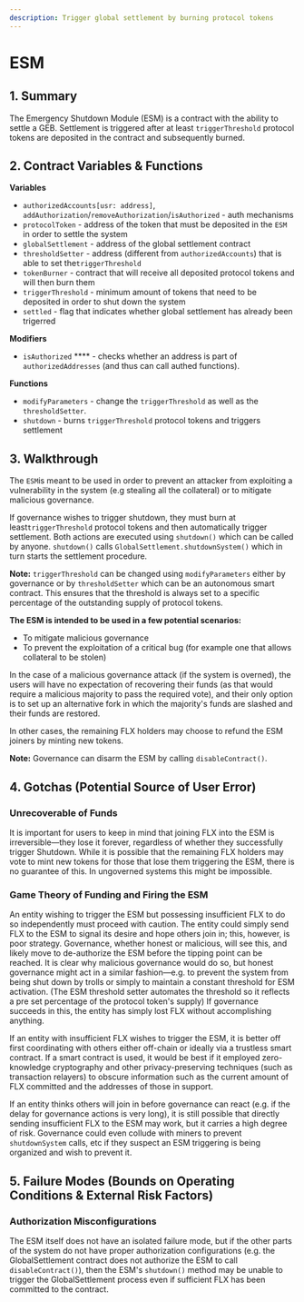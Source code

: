 ```yaml
---
description: Trigger global settlement by burning protocol tokens
---
```


# ESM

## 1. Summary <a href="#1-introduction-summary" id="1-introduction-summary"></a>

The Emergency Shutdown Module (ESM) is a contract with the ability to settle a GEB. Settlement is triggered after at least `triggerThreshold` protocol tokens are deposited in the contract and subsequently burned.

## 2. Contract Variables & Functions

**Variables**

* `authorizedAccounts[usr: address]`, `addAuthorization`/`removeAuthorization`/`isAuthorized` - auth mechanisms
* `protocolToken` - address of the token that must be deposited in the `ESM` in order to settle the system
* `globalSettlement` - address of the global settlement contract
* `thresholdSetter` - address (different from `authorizedAccounts`) that is able to set the`triggerThreshold`
* `tokenBurner` - contract that will receive all deposited protocol tokens and will then burn them
* `triggerThreshold` - minimum amount of tokens that need to be deposited in order to shut down the system
* `settled` - flag that indicates whether global settlement has already been trigerred

**Modifiers**

* `isAuthorized` \*\*\*\* - checks whether an address is part of `authorizedAddresses` (and thus can call authed functions).

**Functions**

* `modifyParameters` - change the `triggerThreshold` as well as the `thresholdSetter`.
* `shutdown` - burns `triggerThreshold` protocol tokens and triggers settlement

## 3. Walkthrough <a href="#2-contract-details" id="2-contract-details"></a>

The `ESM`is meant to be used in order to prevent an attacker from exploiting a vulnerability in the system (e.g stealing all the collateral) or to mitigate malicious governance.

If governance wishes to trigger shutdown, they must burn at least`triggerThreshold` protocol tokens and then automatically trigger settlement. Both actions are executed using `shutdown()` which can be called by anyone. `shutdown()` calls `GlobalSettlement.shutdownSystem()` which in turn starts the settlement procedure.

**Note:** `triggerThreshold` can be changed using `modifyParameters` either by governance or by `thresholdSetter` which can be an autonomous smart contract. This ensures that the threshold is always set to a specific percentage of the outstanding supply of protocol tokens.

**The ESM is intended to be used in a few potential scenarios:**

* To mitigate malicious governance
* To prevent the exploitation of a critical bug (for example one that allows collateral to be stolen)

In the case of a malicious governance attack (if the system is overned), the users will have no expectation of recovering their funds (as that would require a malicious majority to pass the required vote), and their only option is to set up an alternative fork in which the majority's funds are slashed and their funds are restored.

In other cases, the remaining FLX holders may choose to refund the ESM joiners by minting new tokens.

**Note:** Governance can disarm the ESM by calling `disableContract()`.

## 4. Gotchas (Potential Source of User Error)

### Unrecoverable of Funds

It is important for users to keep in mind that joining FLX into the ESM is irreversible—they lose it forever, regardless of whether they successfully trigger Shutdown. While it is possible that the remaining FLX holders may vote to mint new tokens for those that lose them triggering the ESM, there is no guarantee of this. In ungoverned systems this might be impossible.

### Game Theory of Funding and Firing the ESM

An entity wishing to trigger the ESM but possessing insufficient FLX to do so independently must proceed with caution. The entity could simply send FLX to the ESM to signal its desire and hope others join in; this, however, is poor strategy. Governance, whether honest or malicious, will see this, and likely move to de-authorize the ESM before the tipping point can be reached. It is clear why malicious governance would do so, but honest governance might act in a similar fashion—e.g. to prevent the system from being shut down by trolls or simply to maintain a constant threshold for ESM activation. (The ESM threshold setter automates the threshold so it reflects a pre set percentage of the protocol token's supply) If governance succeeds in this, the entity has simply lost FLX without accomplishing anything.

If an entity with insufficient FLX wishes to trigger the ESM, it is better off first coordinating with others either off-chain or ideally via a trustless smart contract. If a smart contract is used, it would be best if it employed zero-knowledge cryptography and other privacy-preserving techniques (such as transaction relayers) to obscure information such as the current amount of FLX committed and the addresses of those in support.

If an entity thinks others will join in before governance can react (e.g. if the delay for governance actions is very long), it is still possible that directly sending insufficient FLX to the ESM may work, but it carries a high degree of risk. Governance could even collude with miners to prevent `shutdownSystem` calls, etc if they suspect an ESM triggering is being organized and wish to prevent it.

## 5. Failure Modes (Bounds on Operating Conditions & External Risk Factors)

### Authorization Misconfigurations

The ESM itself does not have an isolated failure mode, but if the other parts of the system do not have proper authorization configurations (e.g. the GlobalSettlement contract does not authorize the ESM to call `disableContract()`), then the ESM's `shutdown()` method may be unable to trigger the GlobalSettlement process even if sufficient FLX has been committed to the contract.
